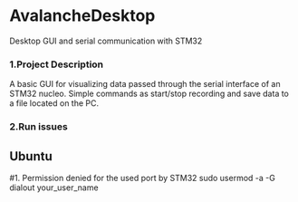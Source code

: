# AvalancheDesktop
Desktop GUI and serial communication with STM32

### 1.Project Description
A basic GUI for visualizing data passed through the serial interface of an STM32 nucleo. Simple commands as start/stop recording and save data to a file located on the PC.



### 2.Run issues
## Ubuntu
#1. Permission denied for the used port by STM32
sudo usermod -a -G dialout your_user_name
